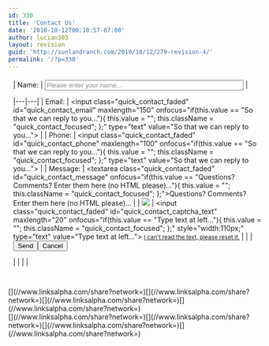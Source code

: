 ```yaml
---
id: 330
title: 'Contact Us'
date: '2010-10-12T00:10:57-07:00'
author: lucian303
layout: revision
guid: 'http://sunlandranch.com/2010/10/12/279-revision-4/'
permalink: '/?p=330'
---
```


<style>#quick_contact_form{ width:100%; padding:5px 10px 15px 10px; position:relative; } #quick_contact_form th,#quick_contact_form td{ vertical-align:top; } #quick_contact_form th{ text-align:right; padding-right:5px; font-weight:bold; width:25%; } #quick_contact_form td{ text-align:left; width:75%; } #quick_contact_form input{ width:80%; } #quick_contact_form textarea{ width:95%; height:75px; } #quick_contact_submit,#quick_contact_cancel{ width:50px; } .quick_contact_message{ color:#009900; } .quick_contact_error{ color:#FF0000; } .quick_contact_faded{ color:#888888; } .quick_contact_focused{ color:#000000; } </style></head><body><form id="quick_contact_form">| Name: | <input class="quick_contact_faded" id="quick_contact_name" maxlength="100" onfocus="if(this.value == "Please enter your name..."){ this.value = ""; this.className = "quick_contact_focused"; }" type="text" value="Please enter your name..."></input> |
|---|---|
| Email: | <input class="quick_contact_faded" id="quick_contact_email" maxlength="150" onfocus="if(this.value == "So that we can reply to you..."){ this.value = ""; this.className = "quick_contact_focused"; };" type="text" value="So that we can reply to you..."></input> |
| Phone: | <input class="quick_contact_faded" id="quick_contact_phone" maxlength="100" onfocus="if(this.value == "So that we can reply to you..."){ this.value = ""; this.className = "quick_contact_focused"; };" type="text" value="So that we can reply to you..."></input> |
| Message: | <textarea class="quick_contact_faded" id="quick_contact_message" onfocus="if(this.value == "Questions? Comments? Enter them here (no HTML please)..."){ this.value = ""; this.className = "quick_contact_focused"; };">Questions? Comments? Enter them here (no HTML please)...</textarea> |
| ![](?quick_contact_action=get_captcha) | <input class="quick_contact_faded" id="quick_contact_captcha_text" maxlength="20" onfocus="if(this.value == "Type text at left..."){ this.value = ""; this.className = "quick_contact_focused"; };" style="width:110px;" type="text" value="Type text at left..."></input> <small>[I can't read the text, please reset it.](javascript:quick_contact_reset_captcha();)</small> |
|  | <input id="quick_contact_submit" onclick="quick_contact_send(); return false;" style="width:50px;" type="submit" value="Send"></input><input id="quick_contact_cancel" onclick="quick_contact_reset_form();" style="width:60px;" type="button" value="Cancel"></input><div id="quick_contact_submit_message"> </div> |
|  |  |

</form><div class="linksalpha_container linksalpha_app_3" data-counters="1" data-size="regular" data-style="square" data-title="Contact Us" data-url="https://www.sunlandranch.com/?p=330">[](//www.linksalpha.com/share?network=)[](//www.linksalpha.com/share?network=)[](//www.linksalpha.com/share?network=)[](//www.linksalpha.com/share?network=)</div><div class="linksalpha_container linksalpha_app_7" data-position="" data-title="Contact Us" data-url="https://www.sunlandranch.com/?p=330">[](//www.linksalpha.com/share?network=)[](//www.linksalpha.com/share?network=)[](//www.linksalpha.com/share?network=)[](//www.linksalpha.com/share?network=)</div>